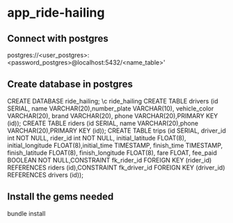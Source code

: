 # app_ride-hailing



## Connect with postgres
postgres://<user_postgres>:<password_postgres>@localhost:5432/<name_table>'
## Create database in postgres

CREATE DATABASE ride_hailing;
\c ride_hailing
CREATE TABLE drivers (id SERIAL, name VARCHAR(20),number_plate VARCHAR(10), vehicle_color VARCHAR(20), brand VARCHAR(20), phone VARCHAR(20),PRIMARY KEY (id));
CREATE TABLE riders (id SERIAL, name VARCHAR(20),phone VARCHAR(20),PRIMARY KEY (id));
CREATE TABLE trips (id SERIAL, driver_id int NOT NULL, rider_id int NOT NULL, initial_latitude FLOAT(8), initial_longitude FLOAT(8),initial_time TIMESTAMP, finish_time TIMESTAMP, finish_latitude FLOAT(8), finish_longitude FLOAT(8), fare FLOAT, fee_paid BOOLEAN NOT NULL,CONSTRAINT fk_rider_id FOREIGN KEY (rider_id) REFERENCES riders (id),CONSTRAINT fk_driver_id FOREIGN KEY (driver_id) REFERENCES drivers (id));


## Install the gems needed

bundle install